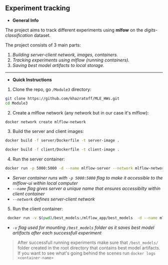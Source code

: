 ## <a name="container">Experiment tracking</a>
- **General Info**  

The project aims to track different experiments using **mlfow** on the *digits-classification* dataset. 


The project consists of 3 main parts:
1. *Building server-client network, images, containers.*
2. *Tracking experiments using mlflow (running containers).*
3. *Saving best model artifacts to local storage.*

-----
- **Quick Instructions**  

1. Clone the repo, go `/Module3` directory:
```bash
git clone https://github.com/khazratoff/MLE_HWs.git
cd Module3
```
2. Create a mlflow network (any network but in our case it's mlflow):
```bash
docker network create mlflow-network
```
3. Build the server and client images:
```bash
docker build -f server/Dockerfile -t server-image .
```
```bash
docker build -f client/Dockerfile -t client-image .
```
4. Run the server container:
```bash
docker run -p 5000:5000 -d --name mlflow-server --network mlflow-network server-image
```
- *Server container runs with `-p 5000:5000` flag to make it accessible to the mlflow-ui within local computer*
- *`--name` flag gives server a unique name that ensures accessibilty within client container*
- *`--network` defines server-client network*
5. Run the client container:
```bash
 docker run -v $(pwd)/best_models:/mlflow_app/best_models  -d --name mlflow-client --network mlflow-network client-image
 ```
 - *`-v` flag used for mounting `/best_models` folder as it saves best model artifacts after each successfull experiment*  

> After successfull running experiments make sure that `/best_models/` folder created in the root directory that contains best model artifacts.
If you want to see what's going behind the scenes run ```docker logs <container-name>```
